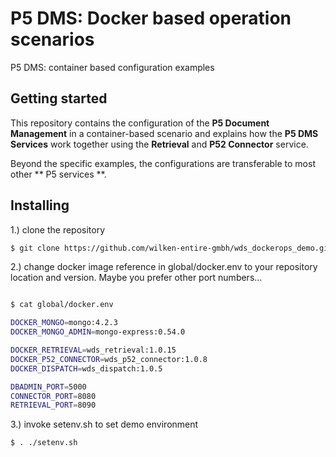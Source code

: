 # P5 DMS: Docker based operation scenarios

P5 DMS: container based configuration examples

## Getting started

This repository contains the configuration of the **P5 Document Management** in a container-based scenario and explains how the **P5 DMS Services** work together using the **Retrieval** and **P52 Connector** service.

Beyond the specific examples, the configurations are transferable to most other ** P5 services **.

## Installing 

1.) clone the repository
```bash
$ git clone https://github.com/wilken-entire-gmbh/wds_dockerops_demo.git 
```

2.) change docker image reference in global/docker.env to your repository location and version. Maybe you prefer other port numbers...
```bash

$ cat global/docker.env 

DOCKER_MONGO=mongo:4.2.3
DOCKER_MONGO_ADMIN=mongo-express:0.54.0

DOCKER_RETRIEVAL=wds_retrieval:1.0.15
DOCKER_P52_CONNECTOR=wds_p52_connector:1.0.8
DOCKER_DISPATCH=wds_dispatch:1.0.5

DBADMIN_PORT=5000
CONNECTOR_PORT=8080
RETRIEVAL_PORT=8090
```

3.) invoke setenv.sh to set demo environment
```bash
$ . ./setenv.sh
```
